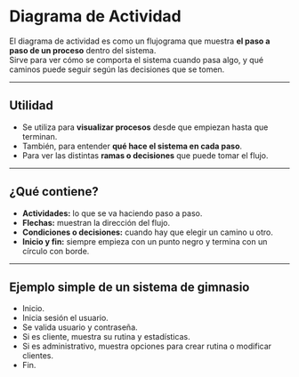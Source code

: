 # Diagrama de Actividad

El diagrama de actividad es como un flujograma que muestra **el paso a paso de un proceso** dentro del sistema.  
Sirve para ver cómo se comporta el sistema cuando pasa algo, y qué caminos puede seguir según las decisiones que se tomen.

---

##  Utilidad

- Se utiliza para **visualizar procesos** desde que empiezan hasta que terminan.
- También, para entender **qué hace el sistema en cada paso**.
- Para ver las distintas **ramas o decisiones** que puede tomar el flujo.

---

## ¿Qué contiene?

- **Actividades:** lo que se va haciendo paso a paso.
- **Flechas:** muestran la dirección del flujo.
- **Condiciones o decisiones:** cuando hay que elegir un camino u otro.
- **Inicio y fin:** siempre empieza con un punto negro y termina con un círculo con borde.

---

## Ejemplo simple de un sistema de gimnasio

- Inicio.
- Inicia sesión el usuario.
- Se valida usuario y contraseña.
- Si es cliente, muestra su rutina y estadísticas.
- Si es administrativo, muestra opciones para crear rutina o modificar clientes.
- Fin.